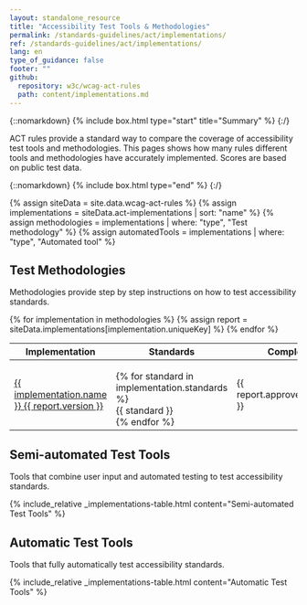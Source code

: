 ```yaml
---
layout: standalone_resource
title: "Accessibility Test Tools & Methodologies"
permalink: /standards-guidelines/act/implementations/
ref: /standards-guidelines/act/implementations/
lang: en
type_of_guidance: false
footer: ""
github:
  repository: w3c/wcag-act-rules
  path: content/implementations.md
---
```


<style>
  table {
    width: 100%;
  }
  table ul {
    list-style: none;
    padding: 0;
    margin-bottom: 0;
  }
  .act-small {
    padding-top: .25em;
    font-size: 80%;
  }
  .act-bar {
    background: #CCC;
  }
  .act-bar > :first-child {
    background: var(--wai-green);
    height: 3px;
  }
  .act-small .act-bar > :first-child {
    height: 2px;
  }
</style>

{::nomarkdown} {% include box.html type="start" title="Summary" %} {:/}

ACT rules provide a standard way to compare the coverage of accessibility test tools and methodologies. This pages shows how many rules different tools and methodologies have accurately implemented. Scores are based on public test data.

{::nomarkdown} {% include box.html type="end" %} {:/}

{% assign siteData = site.data.wcag-act-rules %}
{% assign implementations = siteData.act-implementations | sort: "name" %}
{% assign methodologies = implementations | where: "type", "Test methodology" %}
{% assign automatedTools = implementations | where: "type", "Automated tool" %}

## Test Methodologies

Methodologies provide step by step instructions on how to test accessibility standards.

<table>
  <thead>
    <tr>
      <th>Implementation</th>
      <th>Standards</th>
      <th>Completed rules</th>
    </tr>
  </thead>
  <tbody>
    {% for implementation in methodologies %}
      {% assign report = siteData.implementations[implementation.uniqueKey] %}
      <tr>
        <td><a href="./{{ implementation.uniqueKey }}">
          {{ implementation.name }} {{ report.version }}
        </a></td>
        <td><ul>
          {% for standard in implementation.standards %}
           <li>{{ standard }}</li>
          {% endfor %}
        </ul></td>
        <td>{{ report.approvedRules.complete }}</td>
      </tr>
    {% endfor %}
  </tbody>
</table>

## Semi-automated Test Tools

Tools that combine user input and automated testing to test accessibility standards.

{% include_relative _implementations-table.html content="Semi-automated Test Tools" %}

## Automatic Test Tools

Tools that fully automatically test accessibility standards.

{% include_relative _implementations-table.html content="Automatic Test Tools" %}